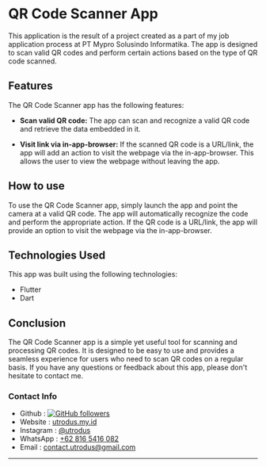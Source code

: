 # QR Code Scanner App

This application is the result of a project created as a part of my job application process at PT Mypro Solusindo Informatika. The app is designed to scan valid QR codes and perform certain actions based on the type of QR code scanned.

## Features

The QR Code Scanner app has the following features:

- **Scan valid QR code:** The app can scan and recognize a valid QR code and retrieve the data embedded in it.

- **Visit link via in-app-browser:** If the scanned QR code is a URL/link, the app will add an action to visit the webpage via the in-app-browser. This allows the user to view the webpage without leaving the app.

## How to use

To use the QR Code Scanner app, simply launch the app and point the camera at a valid QR code. The app will automatically recognize the code and perform the appropriate action. If the QR code is a URL/link, the app will provide an option to visit the webpage via the in-app-browser.

## Technologies Used

This app was built using the following technologies:

- Flutter
- Dart

## Conclusion

The QR Code Scanner app is a simple yet useful tool for scanning and processing QR codes. It is designed to be easy to use and provides a seamless experience for users who need to scan QR codes on a regular basis. If you have any questions or feedback about this app, please don't hesitate to contact me.
### Contact Info
- Github : [![GitHub followers](https://img.shields.io/github/followers/utrodus.svg?style=social&label=Follow&maxAge=2592000)](https://github.com/utrodus?tab=followers) 
- Website : [utrodus.my.id](https://utrodus.my.id)
- Instagram : [@utrodus](https://www.instagram.com/utrodus)
- WhatsApp : [+62 816 5416 082](https://wa.me/628165416082)
- Email : [contact.utrodus@gmail.com](mailto:contact.utrodus@gmail.com)

---
